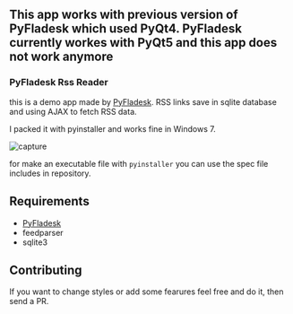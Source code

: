 ## This app works with previous version of PyFladesk which used PyQt4. PyFladesk currently workes with PyQt5 and this app does not work anymore

### PyFladesk Rss Reader 

this is a demo app made by [PyFladesk](https://github.com/smoqadam/PyFladesk).
RSS links save in sqlite database and using AJAX to fetch RSS data. 

I packed it with pyinstaller and works fine in Windows 7. 

![capture](https://cloud.githubusercontent.com/assets/1223848/12180868/3a54e622-b594-11e5-96d5-acd33424d676.JPG)

for make an executable file with `pyinstaller` you can use the spec file includes in repository.

## Requirements
- [PyFladesk](https://github.com/smoqadam/PyFladesk) 
- feedparser
- sqlite3

## Contributing

If you want to change styles or add some fearures feel free and do it, then send a PR.
